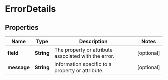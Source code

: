 
# ErrorDetails

## Properties
Name | Type | Description | Notes
------------ | ------------- | ------------- | -------------
**field** | **String** | The property or attribute associated with the error. |  [optional]
**message** | **String** | Information specific to a property or attribute. |  [optional]



